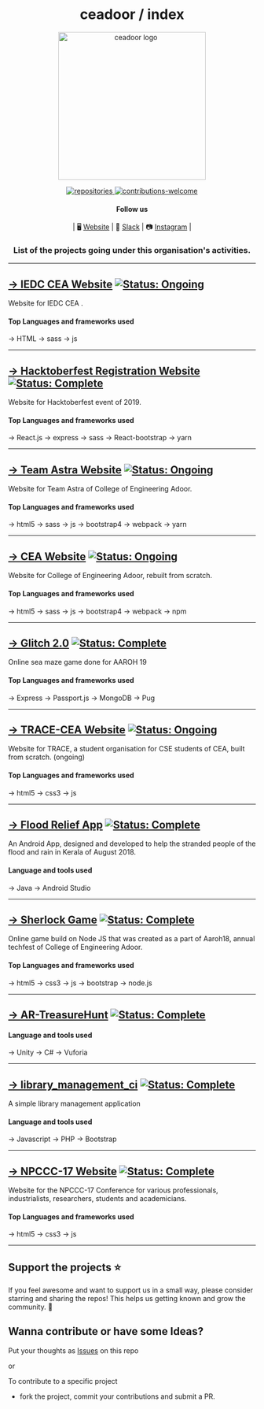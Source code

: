 <div align="center">
  
  <h1 align="center">ceadoor / index</h1>

<p align="center"><a href="http://cea.ac.in" title="ceadoor"><img src="https://github.com/ceadoor/cea.ac.in/raw/master/src/assets/LOGO/ceadoor-PNG.png" alt="ceadoor logo" width="300" /></a></p>

 <a href="https://github.com/ceadoor?tab=repositories">
    <img src="https://img.shields.io/badge/repositories-31-lightgrey.svg" alt="repositories" />
 </a>
 
 <a href="https://github.com/ceadoor/index/issues/new">
    <img src="https://img.shields.io/badge/PRs-welcome-red.svg" alt="contributions-welcome" />
 </a>

#### Follow us

| 🖥 [Website](https://tracecea.co/) | 💬 [Slack](https://kutt.it/trace-slack) | 📷 [Instagram](https://www.instagram.com/tracecea) |

### List of the projects going under this organisation's activities.

</div>

---

## [→ IEDC CEA Website](https://github.com/ceadoor/iedc-website) [![Status: Ongoing](https://img.shields.io/badge/status-ongoing-green.svg)](https://github.com/ceadoor/iedc-website/commits/master)
Website for IEDC CEA .
#### Top Languages and frameworks used
→ HTML  → sass → js

---

## [→ Hacktoberfest Registration Website](https://github.com/ceadoor/hacktoberfest-website-2019) [![Status: Complete](https://img.shields.io/badge/status-complete-blue.svg)](https://github.com/ceadoor/hacktoberfest-website-2019/commits/master)
Website for Hacktoberfest event of 2019.
#### Top Languages and frameworks used
→ React.js → express → sass → React-bootstrap → yarn

---

## [→ Team Astra Website](https://github.com/ceadoor/teamastracea.in) [![Status: Ongoing](https://img.shields.io/badge/status-ongoing-green.svg)](https://github.com/ceadoor/teamastracea.in/commits/master)
Website for Team Astra of College of Engineering Adoor.
#### Top Languages and frameworks used
→ html5 → sass → js → bootstrap4 → webpack → yarn

---

## [→ CEA Website](https://github.com/ceadoor/cea.ac.in) [![Status: Ongoing](https://img.shields.io/badge/status-ongoing-green.svg)](https://github.com/ceadoor/cea.ac.in/commits/master)
Website for College of Engineering Adoor, rebuilt from scratch. 
#### Top Languages and frameworks used
→ html5 → sass → js → bootstrap4 → webpack → npm

---
## [→ Glitch 2.0](https://github.com/ceadoor/glitch-2.0) [![Status: Complete](https://img.shields.io/badge/status-complete-blue.svg)](https://github.com/ceadoor/glitch-2.0/commits/master)
Online sea maze game done for AAROH 19 
#### Top Languages and frameworks used
→ Express → Passport.js → MongoDB → Pug 

---

## [→ TRACE-CEA Website](https://github.com/ceadoor/trace.cea.ac.in) [![Status: Ongoing](https://img.shields.io/badge/status-ongoing-green.svg)](https://github.com/ceadoor/trace.cea.ac.in/commits/master)
Website for TRACE, a student organisation for CSE students of CEA, built from scratch. (ongoing)
#### Top Languages and frameworks used
→ html5 → css3 → js

---

## [→ Flood Relief App](https://github.com/ceadoor/flood_relief) [![Status: Complete](https://img.shields.io/badge/status-complete-blue.svg)](https://github.com/ceadoor/flood_relief/commits/master)
An Android App, designed and developed to help the stranded people of the flood and rain in Kerala of August 2018.
#### Language and tools used
→ Java → Android Studio

---

## [→ Sherlock Game](https://github.com/ceadoor/sherlockgame) [![Status: Complete](https://img.shields.io/badge/status-complete-blue.svg)](https://github.com/ceadoor/sherlockgame/commits/master)
Online game build on Node JS that was created as a part of Aaroh18, annual techfest of College of Engineering Adoor.
#### Top Languages and frameworks used
→ html5 → css3 → js → bootstrap → node.js

---

## [→ AR-TreasureHunt](https://github.com/ceadoor/AR-TreasureHunt-2.0) [![Status: Complete](https://img.shields.io/badge/status-complete-blue.svg)](https://github.com/ceadoor/AR-TreasureHunt/commits/master)
#### Language and tools used
→ Unity → C# → Vuforia

---

## [→ library_management_ci](https://github.com/ceadoor/library_management_ci) [![Status: Complete](https://img.shields.io/badge/status-complete-blue.svg)](https://github.com/ceadoor/library_management_ci/commits/master)
A simple library management application 
#### Language and tools used
→ Javascript → PHP → Bootstrap

---

## [→ NPCCC-17 Website](https://github.com/ceadoor/NPCCC-17) [![Status: Complete](https://img.shields.io/badge/status-complete-blue.svg)](https://github.com/ceadoor/NPCCC-17/commits/master)
Website for the NPCCC-17 Conference for various professionals, industrialists, researchers, students and academicians.
#### Top Languages and frameworks used
→ html5 → css3 → js

---

## Support the projects ⭐

If you feel awesome and want to support us in a small way, please consider starring and sharing the repos! This helps us getting known and grow the community. 🙏

## Wanna contribute or have some Ideas?

Put your thoughts as [Issues](https://github.com/ceadoor/index/issues/new) on this repo 

or

To contribute to a specific project
- fork the project, commit your contributions and submit a PR.
